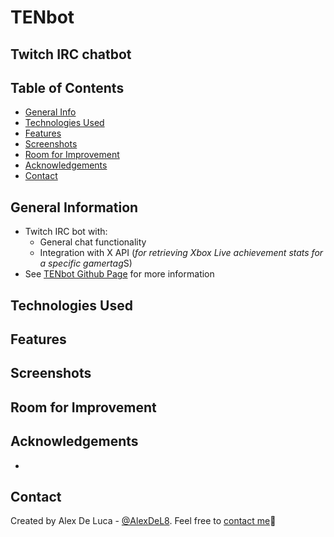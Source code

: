 # TENbot
## Twitch IRC chatbot

## Table of Contents
* [General Info](#general-information)
* [Technologies Used](#technologies-used)
* [Features](#features)
* [Screenshots](#screenshots)
* [Room for Improvement](#room-for-imporovement)
* [Acknowledgements](#acknowledgements)
* [Contact](#contacts)


## General Information
- Twitch IRC bot with: 
    - General chat functionality 
    - Integration with X API (*for retrieving Xbox Live achievement stats for a specific gamertag*S)
- See [TENbot Github Page](https://alexdel8.github.io/tenbot/) for more information

## Technologies Used


## Features


## Screenshots


## Room for Improvement


## Acknowledgements
- 

## Contact
Created by Alex De Luca - [@AlexDeL8](https://github.com/AlexDeL8). Feel free to [contact me](mailto:alexnaj88@gmail.com)📧

